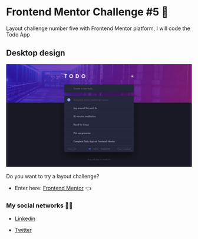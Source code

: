 # Frontend Mentor Challenge #5 🚩

Layout challenge number five with Frontend Mentor platform, I will code the Todo App

## Desktop design

![](./src/assets/images/desktop-design-dark.jpg)

Do you want to try a layout challenge?

- Enter here: [Frontend Mentor](https://www.frontendmentor.io/challenges 'Click here') 👈

### My social networks 👋🏼

- [Linkedin](https://www.linkedin.com/in/jhon-esteban-herrera-zabala-6b960b196 'My Linkendin')

- [Twitter](https://twitter.com/JhonDev_19 'My Twitter')
